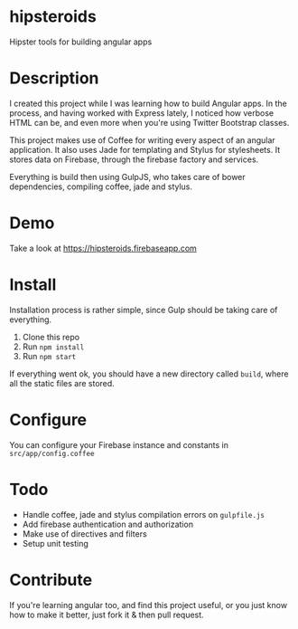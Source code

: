 hipsteroids
===========
Hipster tools for building angular apps

Description
===========
I created this project while I was learning how to build Angular apps. In the process, and having worked with Express lately, I noticed how verbose HTML can be, and even more when you're using Twitter Bootstrap classes.

This project makes use of Coffee for writing every aspect of an angular application. It also uses Jade for templating and Stylus for stylesheets.
It stores data on Firebase, through the firebase factory and services.

Everything is build then using GulpJS, who takes care of bower dependencies, compiling coffee, jade and stylus.

Demo
====
Take a look at https://hipsteroids.firebaseapp.com

Install
=======
Installation process is rather simple, since Gulp should be taking care of everything.

1. Clone this repo
2. Run `npm install`
3. Run `npm start`

If everything went ok, you should have a new directory called `build`, where all the static files are stored.

Configure
=========
You can configure your Firebase instance and constants in `src/app/config.coffee`

Todo
====
* Handle coffee, jade and stylus compilation errors on `gulpfile.js`
* Add firebase authentication and authorization
* Make use of directives and filters
* Setup unit testing

Contribute
==========
If you're learning angular too, and find this project useful, or you just know how to make it better, just fork it & then pull request.
